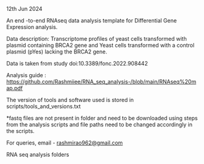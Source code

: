 
12th Jun 2024

An end -to-end RNAseq data analysis template for Differential Gene Expression analysis.

Data description: Transcriptome profiles of yeast cells transformed with plasmid containing BRCA2 gene and Yeast cells transformed with a control plasmid (pYes) lacking the BRCA2 gene.

Data is taken from study doi:10.3389/fonc.2022.908442

Analysis guide : https://github.com/Rashmiiee/RNA_seq_analysis-/blob/main/RNAseq%20map.pdf

The version of tools and software used is stored in scripts/tools_and_versions.txt

*fastq files are not present in folder and need to be downloaded using steps from the analysis scripts and file paths need to be changed accordingly in the scripts.

For queries, email - rashmirao962@gmail.com

RNA seq analysis folders

